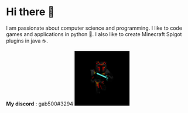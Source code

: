# Hi there 👋
I am passionate about computer science and programming. I like to code games and applications in python 🐍. I also like to create Minecraft Spigot plugins in java ☕️.

**My discord** : gab500#3294
<img src="/avatar.jpg" alt="avatar" style="height: 150px; width: 150px;"/>

<!--
**gab4000/gab4000** is a ✨ _special_ ✨ repository because its `README.md` (this file) appears on your GitHub profile.

Here are some ideas to get you started:

- 🔭 I’m currently working on ...
- 🌱 I’m currently learning ...
- 👯 I’m looking to collaborate on ...
- 🤔 I’m looking for help with ...
- 💬 Ask me about ...
- 📫 How to reach me: ...
- 😄 Pronouns: ...
- ⚡ Fun fact: ...
-->
